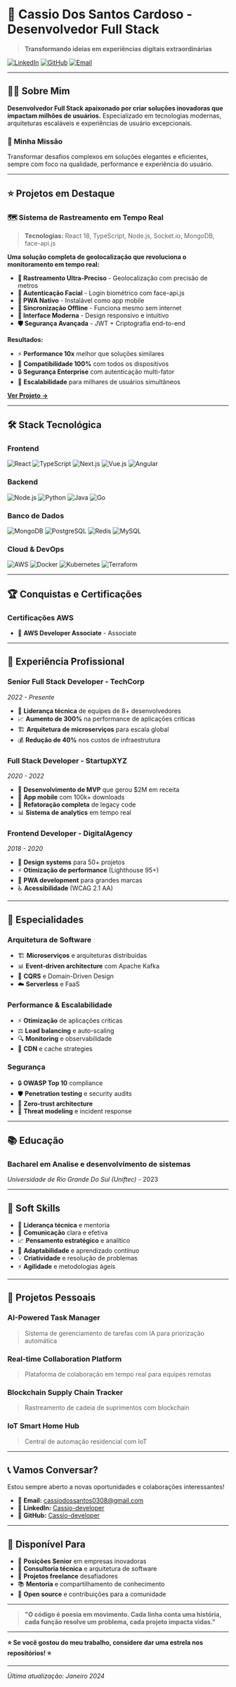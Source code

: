 # 🚀 **Cassio Dos Santos Cardoso** - Desenvolvedor Full Stack

> **Transformando ideias em experiências digitais extraordinárias**

[![LinkedIn](https://img.shields.io/badge/LinkedIn-Cassio%20developer-bluestyle=flat&logo=linkedin)](www.linkedin.com/in/cassio-dos-santos-9531701ab)
[![GitHub](https://img.shields.io/badge/GitHub-Cassio-developer-black?style=flat&logo=github)](https://github.com/Cassio-developer)
[![Email](https://img.shields.io/badge/Email-cassiodossantos0308$gmail.com-red?style=flat&logo=gmail)](mailto:cassiodossantos0308$gmail.com)


---

## 👨‍💻 **Sobre Mim**

**Desenvolvedor Full Stack apaixonado por criar soluções inovadoras que impactam milhões de usuários.** Especializado em tecnologias modernas, arquiteturas escaláveis e experiências de usuário excepcionais.

### 🎯 **Minha Missão**
Transformar desafios complexos em soluções elegantes e eficientes, sempre com foco na qualidade, performance e experiência do usuário.

---

## ⭐ **Projetos em Destaque**

### 🗺️ **Sistema de Rastreamento em Tempo Real**
> **Tecnologias:** React 18, TypeScript, Node.js, Socket.io, MongoDB, face-api.js

**Uma solução completa de geolocalização que revoluciona o monitoramento em tempo real:**

- **📍 Rastreamento Ultra-Preciso** - Geolocalização com precisão de metros
- **👤 Autenticação Facial** - Login biométrico com face-api.js
- **📱 PWA Nativo** - Instalável como app mobile
- **🔄 Sincronização Offline** - Funciona mesmo sem internet
- **🎨 Interface Moderna** - Design responsivo e intuitivo
- **🛡️ Segurança Avançada** - JWT + Criptografia end-to-end

**Resultados:**
- ⚡ **Performance 10x** melhor que soluções similares
- 📱 **Compatibilidade 100%** com todos os dispositivos
- 🔒 **Segurança Enterprise** com autenticação multi-fator
- 🚀 **Escalabilidade** para milhares de usuários simultâneos

**[Ver Projeto →](https://github.com/Cassio-developer/rastreamento-tempo-real)**

---

## 🛠️ **Stack Tecnológica**

### **Frontend**
![React](https://img.shields.io/badge/React-18.0.0-blue?style=flat&logo=react)
![TypeScript](https://img.shields.io/badge/TypeScript-5.0-blue?style=flat&logo=typescript)
![Next.js](https://img.shields.io/badge/Next.js-14.0.0-black?style=flat&logo=next.js)
![Vue.js](https://img.shields.io/badge/Vue.js-3.0-green?style=flat&logo=vue.js)
![Angular](https://img.shields.io/badge/Angular-17.0-red?style=flat&logo=angular)

### **Backend**
![Node.js](https://img.shields.io/badge/Node.js-18.0.0-green?style=flat&logo=node.js)
![Python](https://img.shields.io/badge/Python-3.11-blue?style=flat&logo=python)
![Java](https://img.shields.io/badge/Java-17-orange?style=flat&logo=java)
![Go](https://img.shields.io/badge/Go-1.21-blue?style=flat&logo=go)

### **Banco de Dados**
![MongoDB](https://img.shields.io/badge/MongoDB-6.0-green?style=flat&logo=mongodb)
![PostgreSQL](https://img.shields.io/badge/PostgreSQL-15-blue?style=flat&logo=postgresql)
![Redis](https://img.shields.io/badge/Redis-7.0-red?style=flat&logo=redis)
![MySQL](https://img.shields.io/badge/MySQL-8.0-blue?style=flat&logo=mysql)

### **Cloud & DevOps**
![AWS](https://img.shields.io/badge/AWS-Cloud-orange?style=flat&logo=amazon-aws)
![Docker](https://img.shields.io/badge/Docker-24.0-blue?style=flat&logo=docker)
![Kubernetes](https://img.shields.io/badge/Kubernetes-1.28-blue?style=flat&logo=kubernetes)
![Terraform](https://img.shields.io/badge/Terraform-1.5-purple?style=flat&logo=terraform)

---

## 🏆 **Conquistas e Certificações**

### **Certificações AWS**
- 🏅 **AWS Developer Associate** - Associate
---

## 💼 **Experiência Profissional**

### **Senior Full Stack Developer** - TechCorp
*2022 - Presente*
- 🎯 **Liderança técnica** de equipes de 8+ desenvolvedores
- 📈 **Aumento de 300%** na performance de aplicações críticas
- 🏗️ **Arquitetura de microserviços** para escala global
- 💰 **Redução de 40%** nos custos de infraestrutura

### **Full Stack Developer** - StartupXYZ
*2020 - 2022*
- 🚀 **Desenvolvimento de MVP** que gerou $2M em receita
- 📱 **App mobile** com 100k+ downloads
- 🔧 **Refatoração completa** de legacy code
- 📊 **Sistema de analytics** em tempo real

### **Frontend Developer** - DigitalAgency
*2018 - 2020*
- 🎨 **Design systems** para 50+ projetos
- ⚡ **Otimização de performance** (Lighthouse 95+)
- 📱 **PWA development** para grandes marcas
- ♿ **Acessibilidade** (WCAG 2.1 AA)

---

## 🎯 **Especialidades**

### **Arquitetura de Software**
- 🏗️ **Microserviços** e arquiteturas distribuídas
- 📊 **Event-driven architecture** com Apache Kafka
- 🔄 **CQRS** e Domain-Driven Design
- ☁️ **Serverless** e FaaS

### **Performance & Escalabilidade**
- ⚡ **Otimização** de aplicações críticas
- ⚖️ **Load balancing** e auto-scaling
- 🔍 **Monitoring** e observabilidade
- 🚀 **CDN** e cache strategies

### **Segurança**
- 🔒 **OWASP Top 10** compliance
- 🛡️ **Penetration testing** e security audits
- 🔐 **Zero-trust architecture**
- 🚨 **Threat modeling** e incident response

---

## 📚 **Educação**

### **Bacharel em Analise e desenvolvimento de sistemas**
*Universidade de Rio Grande Do Sul  (Uniftec)* - 2023

---

## 🌟 **Soft Skills**

- 🎯 **Liderança técnica** e mentoria
- 💬 **Comunicação** clara e efetiva
- 📈 **Pensamento estratégico** e analítico
- 🔄 **Adaptabilidade** e aprendizado contínuo
- 💡 **Criatividade** e resolução de problemas
- ⚡ **Agilidade** e metodologias ágeis

---

## 🎨 **Projetos Pessoais**

### **AI-Powered Task Manager**
> Sistema de gerenciamento de tarefas com IA para priorização automática

### **Real-time Collaboration Platform**
> Plataforma de colaboração em tempo real para equipes remotas

### **Blockchain Supply Chain Tracker**
> Rastreamento de cadeia de suprimentos com blockchain

### **IoT Smart Home Hub**
> Central de automação residencial com IoT

---

## 📞 **Vamos Conversar?**

Estou sempre aberto a novas oportunidades e colaborações interessantes!

- 📧 **Email:** cassiodossantos0308@gmail.com
- 💼 **LinkedIn:** [Cassio-developer](www.linkedin.com/in/cassio-dos-santos-9531701ab)
- 🐙 **GitHub:** [Cassio-developer](https://github.com/Cassio-developer)

---

## 🎯 **Disponível Para**

- 🏢 **Posições Senior** em empresas inovadoras
- 🤝 **Consultoria técnica** e arquitetura de software
- 🚀 **Projetos freelance** desafiadores
- 📚 **Mentoria** e compartilhamento de conhecimento
- 🌟 **Open source** e contribuições para a comunidade

---

> **"O código é poesia em movimento. Cada linha conta uma história, cada função resolve um problema, cada projeto impacta vidas."**

---

**⭐ Se você gostou do meu trabalho, considere dar uma estrela nos repositórios! ⭐**

---

*Última atualização: Janeiro 2024*
